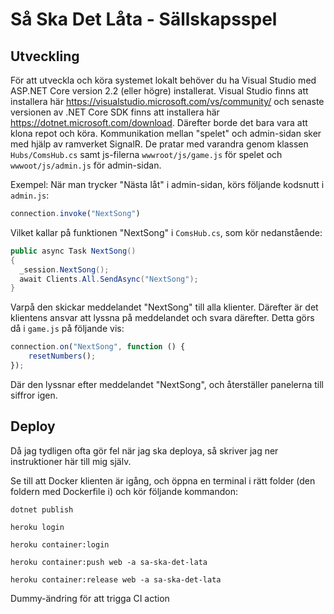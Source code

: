 # Så Ska Det Låta - Sällskapsspel

## Utveckling
För att utveckla och köra systemet lokalt behöver du ha Visual Studio med ASP.NET Core version 2.2 (eller högre) installerat. Visual Studio finns att installera här https://visualstudio.microsoft.com/vs/community/ och senaste versionen av .NET Core SDK finns att installera här https://dotnet.microsoft.com/download. Därefter borde det bara vara att klona repot och köra.
Kommunikation mellan "spelet" och admin-sidan sker med hjälp av ramverket SignalR. De pratar med varandra genom klassen `Hubs/ComsHub.cs` samt js-filerna `wwwroot/js/game.js` för spelet och `wwwoot/js/admin.js` för admin-sidan.

Exempel:
När man trycker "Nästa låt" i admin-sidan, körs följande kodsnutt i `admin.js`:
```javascript
connection.invoke("NextSong")
```
Vilket kallar på funktionen "NextSong" i `ComsHub.cs`, som kör nedanstående:
```C#
public async Task NextSong()
{
  _session.NextSong();
  await Clients.All.SendAsync("NextSong");
}
```
Varpå den skickar meddelandet "NextSong" till alla klienter. Därefter är det klientens ansvar att lyssna på meddelandet och svara därefter. Detta görs då i `game.js` på följande vis:
```javascript
connection.on("NextSong", function () {
    resetNumbers();
});
```
Där den lyssnar efter meddelandet "NextSong", och återställer panelerna till siffror igen.

## Deploy
Då jag tydligen ofta gör fel när jag ska deploya, så skriver jag ner instruktioner här till mig själv. 

Se till att Docker klienten är igång, och öppna en terminal i rätt folder (den foldern med Dockerfile i) och kör följande kommandon:

```
dotnet publish
```
```
heroku login
```
```
heroku container:login
```
```
heroku container:push web -a sa-ska-det-lata
```
```
heroku container:release web -a sa-ska-det-lata
```

Dummy-ändring för att trigga CI action